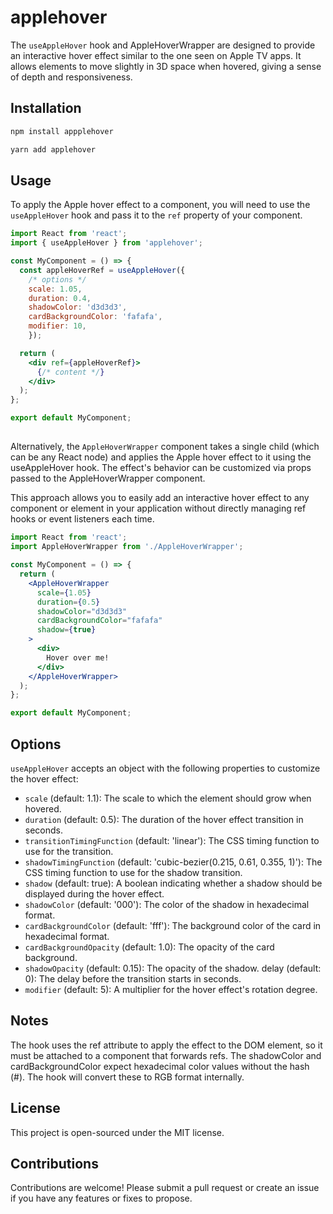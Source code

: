 # applehover

The `useAppleHover` hook and AppleHoverWrapper are designed to provide an interactive hover effect similar to the one seen on Apple TV apps. It allows elements to move slightly in 3D space when hovered, giving a sense of depth and responsiveness.

## Installation

```bash
npm install appplehover
```
```bash
yarn add applehover
```

## Usage

To apply the Apple hover effect to a component, you will need to use the `useAppleHover` hook and pass it to the `ref` property of your component.

```jsx
import React from 'react';
import { useAppleHover } from 'applehover';

const MyComponent = () => {
  const appleHoverRef = useAppleHover({ 
    /* options */ 
    scale: 1.05,
    duration: 0.4,
    shadowColor: 'd3d3d3',
    cardBackgroundColor: 'fafafa',
    modifier: 10,
    });

  return (
    <div ref={appleHoverRef}>
      {/* content */}
    </div>
  );
};

export default MyComponent;
```
##
Alternatively, the `AppleHoverWrapper` component takes a single child (which can be any React node) and applies the Apple hover effect to it using the useAppleHover hook. The effect's behavior can be customized via props passed to the AppleHoverWrapper component.

This approach allows you to easily add an interactive hover effect to any component or element in your application without directly managing ref hooks or event listeners each time.

```jsx
import React from 'react';
import AppleHoverWrapper from './AppleHoverWrapper';

const MyComponent = () => {
  return (
    <AppleHoverWrapper
      scale={1.05}
      duration={0.5}
      shadowColor="d3d3d3"
      cardBackgroundColor="fafafa"
      shadow={true}
    >
      <div>
        Hover over me!
      </div>
    </AppleHoverWrapper>
  );
};

export default MyComponent;
```

## Options
`useAppleHover` accepts an object with the following properties to customize the hover effect:

- `scale` (default: 1.1): The scale to which the element should grow when hovered.
- `duration` (default: 0.5): The duration of the hover effect transition in seconds.
- `transitionTimingFunction` (default: 'linear'): The CSS timing function to use for the transition.
- `shadowTimingFunction` (default: 'cubic-bezier(0.215, 0.61, 0.355, 1)'): The CSS timing function to use for the shadow transition.
- `shadow` (default: true): A boolean indicating whether a shadow should be displayed during the hover effect.
- `shadowColor` (default: '000'): The color of the shadow in hexadecimal format.
- `cardBackgroundColor` (default: 'fff'): The background color of the card in hexadecimal format.
- `cardBackgroundOpacity` (default: 1.0): The opacity of the card background.
- `shadowOpacity` (default: 0.15): The opacity of the shadow.
delay (default: 0): The delay before the transition starts in seconds.
- `modifier` (default: 5): A multiplier for the hover effect's rotation degree.

## Notes
The hook uses the ref attribute to apply the effect to the DOM element, so it must be attached to a component that forwards refs.
The shadowColor and cardBackgroundColor expect hexadecimal color values without the hash (#). The hook will convert these to RGB format internally.

## License
This project is open-sourced under the MIT license.

## Contributions
Contributions are welcome! Please submit a pull request or create an issue if you have any features or fixes to propose.
